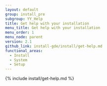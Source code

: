 ```yaml
---
layout: default
group: install_pre
subgroup: YY_Help
title: Get help with your installation
menu_title: Get help with your installation
menu_order: 1
menu_node: parent
version: 2.1
github_link: install-gde/install/get-help.md
functional_areas:
  - Install
  - System
  - Setup
---
```


{% include install/get-help.md %}

